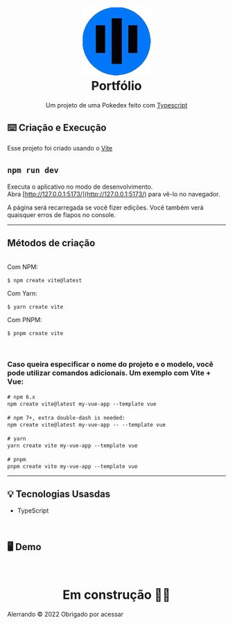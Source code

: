 <h1 align="center">
    <img src="./github/icon.png" alt="icone do site">
    </br>
    Portfólio
</h1>

<p align="center">Um projeto de uma Pokedex feito com <a href="https://www.typescriptlang.org/">Typescript</a> 
</br>

## ⌨️ Criação e Execução

<p>Esse projeto foi criado usando o <a href="https://vitejs.dev/guide/">Vite</a></p>

## `npm run dev`
Executa o aplicativo no modo de desenvolvimento.<br />
Abra [http://127.0.0.1:5173/](http://127.0.0.1:5173/) para vê-lo no navegador.

A página será recarregada se você fizer edições.
Você também verá quaisquer erros de fiapos no console.</p>
<hr>

## Métodos de criação
<br>
Com NPM:

```
$ npm create vite@latest
```

Com Yarn:
```
$ yarn create vite
```

Com PNPM:
```
$ pnpm create vite
```
</br>
<h3>Caso queira especificar o nome do projeto e o modelo, você pode utilizar comandos adicionais. Um exemplo com Vite + Vue:</h3>

```
# npm 6.x
npm create vite@latest my-vue-app --template vue

# npm 7+, extra double-dash is needed:
npm create vite@latest my-vue-app -- --template vue

# yarn
yarn create vite my-vue-app --template vue

# pnpm
pnpm create vite my-vue-app --template vue
```
<hr>

## 💡 Tecnologias Usasdas
<ul>
<li>TypeScript
</ul>
</br>

## 🖥️ Demo
<br/>

<div align="center">

# Em construção 🚧🚧

</div>

<p>Alerrando © 2022 Obrigado por acessar</p>